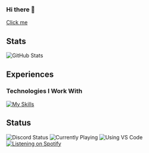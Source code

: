 ### Hi there 👋
[Click me](https://noxyyk.xyz)

## Stats
![GitHub Stats](https://github-readme-stats.vercel.app/api?username=noxyyk&theme=dark)
## Experiences
### Technologies I Work With
[![My Skills](https://skillicons.dev/icons?i=js,ts,nodejs,svelte,supabase,vite,tailwind,vscode,vercel,react,css,html&perline)](https://skillicons.dev)

## Status
![Discord Status](https://dev.discordprofiles.me/badge/status/513095506914705418?simple=true)
![Currently Playing](https://dev.discordprofiles.me/badge/playing/513095506914705418)
![Using VS Code](https://dev.discordprofiles.me/badge/vscode/513095506914705418)
[![Listening on Spotify](https://dev.discordprofiles.me/badge/spotify/513095506914705418)](https://dev.discordprofiles.me/openspotify/513095506914705418)
